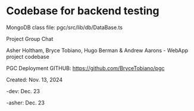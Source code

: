 # Codebase for backend testing

MongoDB class file: pgc/src/lib/db/DataBase.ts

Project Group Chat

Asher Holtham, Bryce Tobiano, Hugo Berman &amp; Andrew Aarons - WebApp project codebase

PGC Deployment GITHUB: https://github.com/BryceTobiano/pgc

Created: Nov. 13, 2024

-dev: Dec. 23

-asher: Dec. 23
